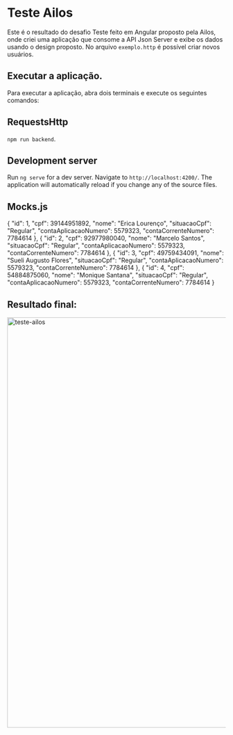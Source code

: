 # Teste Ailos
Este é o resultado do desafio Teste feito em Angular proposto pela Ailos, onde criei uma aplicação que consome a API Json Server e exibe os dados usando o design proposto. No arquivo `exemplo.http` é possível criar novos usuários.

## Executar a aplicação.
Para executar a aplicação, abra dois terminais e execute os seguintes comandos:
## RequestsHttp
`npm run backend`.
## Development server
Run `ng serve` for a dev server. Navigate to `http://localhost:4200/`. The application will automatically reload if you change any of the source files.

## Mocks.js
{
      "id": 1,
      "cpf": 39144951892,
      "nome": "Erica Lourenço",
      "situacaoCpf": "Regular",
      "contaAplicacaoNumero": 5579323,
      "contaCorrenteNumero": 7784614
    },
    {
      "id": 2,
      "cpf": 92977980040,
      "nome": "Marcelo Santos",
      "situacaoCpf": "Regular",
      "contaAplicacaoNumero": 5579323,
      "contaCorrenteNumero": 7784614
    },
    {
      "id": 3,
      "cpf": 49759434091,
      "nome": "Sueli Augusto Flores",
      "situacaoCpf": "Regular",
      "contaAplicacaoNumero": 5579323,
      "contaCorrenteNumero": 7784614
    },
    {
      "id": 4,
      "cpf": 54884875060,
      "nome": "Monique  Santana",
      "situacaoCpf": "Regular",
      "contaAplicacaoNumero": 5579323,
      "contaCorrenteNumero": 7784614
    }

## Resultado final:

<img width="944" alt="teste-ailos" src="https://user-images.githubusercontent.com/44852163/212582878-9c6f29ce-cad8-40f9-8ec9-8afdd83618fa.PNG" width="600px"/>







